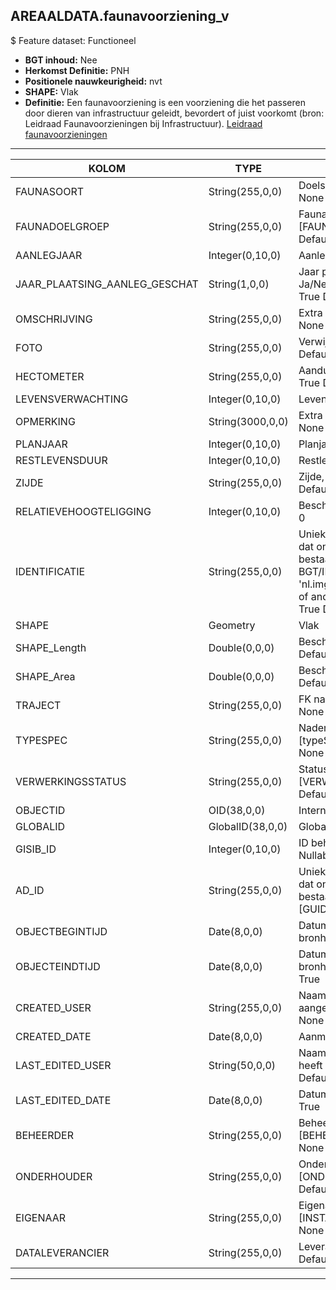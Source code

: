 ## AREAALDATA.faunavoorziening_v

$ Feature dataset: Functioneel

* __BGT inhoud:__ Nee
* __Herkomst Definitie:__ PNH
* __Positionele nauwkeurigheid:__ nvt
* __SHAPE:__ Vlak
* __Definitie:__ Een faunavoorziening is een voorziening die het passeren door dieren van infrastructuur geleidt, bevordert of juist voorkomt (bron: Leidraad Faunavoorzieningen bij Infrastructuur).
[Leidraad faunavoorzieningen](http://www.mjpo.nl/publicaties/leidraad_faunavoorzieningen_bij_infrastructuur/?page=leidraad)


***

|KOLOM                               |TYPE              |DEFINITIE|
|------                              |----              |-----    |
|FAUNASOORT                          |String(255,0,0)      |Doelsoorten - Nullable: True Default: None|
|FAUNADOELGROEP                      |String(255,0,0)      |Faunadoelgroep, keuzelijst [FAUNA_DOELGROEP] - Nullable: True Default: None|
|AANLEGJAAR                          |Integer(0,10,0)      |Aanlegjaar - Nullable: True|
|JAAR_PLAATSING_AANLEG_GESCHAT       |String(1,0,0)        |Jaar plaatsing of aanleg is geschat: Ja/Nee (keuzelijst [jaNee] - Nullable: True Default: N|
|OMSCHRIJVING                        |String(255,0,0)      |Extra toelichting - Nullable: True Default: None|
|FOTO                                |String(255,0,0)      |Verwijzing naar Foto - Nullable: True Default: None|
|HECTOMETER                          |String(255,0,0)      |Aanduiding Hectometrering - Nullable: True Default: None|
|LEVENSVERWACHTING                   |Integer(0,10,0)      |Levensverwachting - Nullable: True|
|OPMERKING                           |String(3000,0,0)     |Extra toelichting - Nullable: True Default: None|
|PLANJAAR                            |Integer(0,10,0)      |Planjaar - Nullable: True|
|RESTLEVENSDUUR                      |Integer(0,10,0)      |Restlevensduur - Nullable: True|
|ZIJDE                               |String(255,0,0)      |Zijde, keuzelijst [ZIJDE] - Nullable: True Default: None|
|RELATIEVEHOOGTELIGGING              |Integer(0,10,0)      |Beschrijving - [] - Nullable: False Default: 0|
|IDENTIFICATIE                       |String(255,0,0)      |Uniek identificatienummer voor het object dat onveranderlijk is zolang het object bestaat: bevat indien van toepassing BGT/IMKL ID in format 'nl.imgeo/imkl.bronhouderscode.LokaalID' of anders: '00000'.LokaalID - Nullable: True Default: None|
|SHAPE                               |Geometry             |Vlak|
|SHAPE_Length                        |Double(0,0,0)        |Beschrijving: - keuzelijst [] Nullable: True Default: None|
|SHAPE_Area                          |Double(0,0,0)        |Beschrijving: - keuzelijst [] Nullable: True Default: None|
|TRAJECT                             |String(255,0,0)      |FK naar traject_v - Nullable: True Default: None|
|TYPESPEC                            |String(255,0,0)    |Nadere typering van het object, keuzelijst [typeSpecFNV] - Nullable: True Default: None|
|VERWERKINGSSTATUS                   |String(255,0,0)    |Status van de gegevens, keuzelijst [VERWERKINGSSTATUS] - Nullable: False Default: Nieuw|
|OBJECTID                            |OID(38,0,0)        |Interne ID ArcGIS - Nullable: False|
|GLOBALID                            |GlobalID(38,0,0)   |Global Unique Identifier - Nullable: False|
|GISIB_ID                            |Integer(0,10,0)    |ID beheer openbare ruimte (GISIB) - Nullable: True|
|AD_ID                               |String(255,0,0)    |Uniek identificatienummer voor het object dat onveranderlijk is zolang het object bestaat in Areaaldata: in format 'AD.[GUID]' - Nullable: False Default: None|
|OBJECTBEGINTIJD                     |Date(8,0,0)        |Datum waarop het object bij de bronhouder is ontstaan - Nullable: True|
|OBJECTEINDTIJD                      |Date(8,0,0)        |Datum waarop het object bij de bronhouder niet meer geldig is - Nullable: True|
|CREATED_USER                        |String(255,0,0)    |Naam van gebruiker die de rij heeft aangemaakt - Nullable: True Default: None|
|CREATED_DATE                        |Date(8,0,0)        |Aanmaakdatum - Nullable: True|
|LAST_EDITED_USER                    |String(50,0,0)     |Naam van gebruiker die de laatste mutatie heeft doorgevoerd - Nullable: True Default: None|
|LAST_EDITED_DATE                    |Date(8,0,0)        |Datum van de laatste mutatie - Nullable: True|
|BEHEERDER                           |String(255,0,0)    |Beheerder van het object, keuzelijst [BEHEERDER] - Nullable: True Default: None|
|ONDERHOUDER                         |String(255,0,0)    |Onderhouder van het object, keuzelijst [ONDERHOUDER] - Nullable: True Default: None|
|EIGENAAR                            |String(255,0,0)    |Eigenaar van het object, keuzelijst [INSTANTIE] - Nullable: True Default: None| 
|DATALEVERANCIER                     |String(255,0,0)    |Leverancier van de data - Nullable: True Default: None|

***